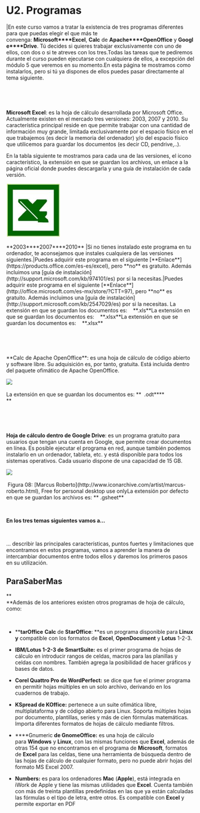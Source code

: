 
# U2. Programas
|En este curso vamos a tratar la existencia de tres programas diferentes para que puedas elegir el que más te convenga: **Microsoft****Excel**, **Calc** de **Apache****OpenOffice** y **Google****Drive**. Tú decides si quieres trabajar exclusivamente con uno de ellos, con dos o si te atreves con los tres.Todas las tareas que te pediremos durante el curso pueden ejecutarse con cualquiera de ellos, a excepción del módulo 5 que veremos en su momento.En esta página te mostramos como instalarlos, pero si tú ya dispones de ellos puedes pasar directamente al tema siguiente.

 

 

**Microsoft Excel**: es la hoja de cálculo desarrollada por Microsoft Office. Actualmente existen en el mercado tres versiones: 2003, 2007 y 2010. Su característica principal reside en que permite trabajar con una cantidad de información muy grande, limitada exclusivamente por el espacio físico en el que trabajemos (es decir la memoria del ordenador) y/o del espacio físico que utilicemos para guardar los documentos (es decir CD, pendrive,..). 

En la tabla siguiente te mostramos para cada una de las versiones, el icono característico, la extensión en que se guardan los archivos, un enlace a la página oficial donde puedes descargarla y una guía de instalación de cada versión. 

![](img/Excel2003.jpg)
<td style="text-align: center;">**2003**</td><td style="text-align: center;">**2007**</td><td style="text-align: center;">**2010**</td>
|Si no tienes instalado este programa en tu ordenador, te aconsejamos que instales cualquiera de las versiones siguientes.|Puedes adquirir este programa en el siguiente [**Enlace**](https://products.office.com/es-es/excel), pero **no** es gratuito. Además incluimos una [guía de instalación](http://support.microsoft.com/kb/974101/es) por si la necesitas.|Puedes adquirir este programa en el siguiente [**Enlace**](http://office.microsoft.com/es-mx/store/?CTT=97), pero **no** es gratuito. Además incluimos una [guía de instalación](http://support.microsoft.com/kb/2547029/es) por si la necesitas.
<td style="text-align: center;">La extensión en que se guardan los documentos es:    **.xls**</td><td style="text-align: center;">La extensión en que se guardan los documentos es:    **.xlsx**</td><td style="text-align: center;">La extensión en que se guardan los documentos es:    **.xlsx**</td>

 

 

<!--[if !supportLists]-->**Calc de Apache OpenOffice**: es una hoja de cálculo de código abierto y software libre. Su adquisición es, por tanto, gratuita. Está incluida dentro del paquete ofimático de Apache OpenOffice.   

![](http://upload.wikimedia.org/wikipedia/commons/thumb/0/03/OOoCalc.svg/128px-OOoCalc.svg.png)
<td style="border: 1px solid #000000;">La extensión en que se guardan los documentos es: **  .odt****<br/>**</td><td style="border: 1px solid #000000;">                                                 </td>

 

  

**Hoja de cálculo dentro de Google Drive**: es un programa gratuito para usuarios que tengan una cuenta en Google, que permite crear documentos en línea. Es posible ejecutar el programa en red, aunque también podemos instalarlo en un ordenador, tableta, etc. y está disponible para todos los sistemas operativos. Cada usuario dispone de una capacidad de 15 GB.

![](http://icons.iconarchive.com/icons/marcus-roberto/google-play/256/Google-Drive-icon.png)
<td style="border: 1px solid #000000;"> Figura 08: [Marcus Roberto](http://www.iconarchive.com/artist/marcus-roberto.html), Free for personal desktop use only</td><td style="border: 1px solid #000000;">La extensión por defecto en que se guardan los archivos es: ** .gsheet**</td>

 

**En los tres temas siguientes vamos a...**

 

... describir las principales características, puntos fuertes y limitaciones que encontramos en estos programas, vamos a aprender la manera de intercambiar documentos entre todos ellos y daremos los primeros pasos en su utilización.

## ParaSaberMas

**<br/>**Además de los anteriores existen otros programas de hoja de cálculo, como:

 

- ****tarOffice** **Calc** de **StarOffice**: **es un programa disponible para **Linux y** compatible con los formatos de **Excel**, **OpenDocument** y **Lotus** 1-2-3. 

- **IBM/**Lotus** 1-2-3 de **SmartSuite**:** es el primer programa de hojas de cálculo en introducir rangos de celdas, macros para las planillas y celdas con nombres. También agrega la posibilidad de hacer gráficos y bases de datos.

- ****Corel** **Quattro Pro** de **WordPerfect**:** se dice que fue el primer programa en permitir hojas múltiples en un solo archivo, derivando en los cuadernos de trabajo.

- ****KSpread** de **KOffice**:** pertenece a un suite ofimática libre, multiplataforma y de código abierto para Linux. Soporta múltiples hojas por documento, plantillas, series y más de cien fórmulas matemáticas. Importa diferentes formatos de hojas de cálculo mediante filtros.

- ****Gnumeric **de **GnomeOffice**:** es una hoja de cálculo para **Windows** y **Linux**, con las mismas funciones que **Excel**, además de otras 154 que no encontramos en el programa de **Microsoft**, formatos de **Excel** para las celdas, tiene una herramienta de búsqueda dentro de las hojas de cálculo de cualquier formato, pero no puede abrir hojas del formato MS Excel 2007.

- ****Numbers:**** es para los ordenadores **Mac** (**Apple**), está integrada en iWork de Apple y tiene las mismas utilidades que **Excel**. Cuenta también con más de treinta plantillas predefinidas en las que ya están calculadas las fórmulas o el tipo de letra, entre otros. Es compatible con **Excel** y permite exportar en PDF

